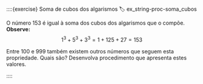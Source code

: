 ::::{exercise} Soma de cubos dos algarismos
:label: ex_string-proc-soma_cubos

O número 153 é igual à soma dos cubos dos algarismos que o compõe.  
**Observe:**  
$$
1^3+5^3+3^3 = 1 + 125 + 27 = 153
$$

Entre 100 e 999 também existem outros números que seguem esta propriedade. Quais são? Desenvolva procedimento que apresenta estes  valores.

::::